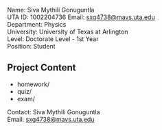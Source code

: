 

Name: Siva Mythili Gonuguntla  
UTA ID: 1002204736 
Email: sxg4738@mavs.uta.edu  
Department: Physics  
University: University of Texas at Arlington  
Level: Doctorate Level - 1st Year  
Position: Student  

## Project Content
* homework/
* quiz/
* exam/

Contact: Siva Mythili Gonuguntla  
Email: sxg4738@mavs.uta.edu 
